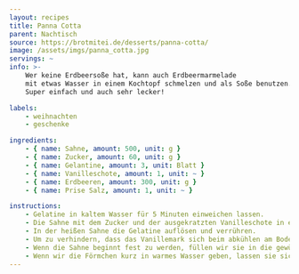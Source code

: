 ```yaml
---
layout: recipes
title: Panna Cotta
parent: Nachtisch
source: https://brotmitei.de/desserts/panna-cotta/
image: /assets/imgs/panna_cotta.jpg
servings: ~
info: >-
    Wer keine Erdbeersoße hat, kann auch Erdbeermarmelade
    mit etwas Wasser in einem Kochtopf schmelzen und als Soße benutzen.
    Super einfach und auch sehr lecker!

labels:
    - weihnachten
    - geschenke

ingredients:
    - { name: Sahne, amount: 500, unit: g }
    - { name: Zucker, amount: 60, unit: g }
    - { name: Gelantine, amount: 3, unit: Blatt }
    - { name: Vanilleschote, amount: 1, unit: ~ }
    - { name: Erdbeeren, amount: 300, unit: g }
    - { name: Prise Salz, amount: 1, unit: ~ }

instructions:
    - Gelatine in kaltem Wasser für 5 Minuten einweichen lassen.
    - Die Sahne mit dem Zucker und der ausgekratzten Vanilleschote in einem Topf aufkochen und dann von der Hitze nehmen.
    - In der heißen Sahne die Gelatine auflösen und verrühren.
    - Um zu verhindern, dass das Vanillemark sich beim abkühlen am Boden absetzt, stellen wir eine Schüssel auf ein Eisbad, geben die Sahnemischung in die Schüssel und kühlen sie unter leichtem Rühren herunter, bis sie anfängt fest zu werden.
    - Wenn die Sahne beginnt fest zu werden, füllen wir sie in die gewünschten Formen und kühlen sie für mindestens 3 Stunden komplett durch.
    - Wenn wir die Förmchen kurz in warmes Wasser geben, lassen sie sich besser stürzen. Mit frischen Erdbeeren und Erdbeersoße servieren.
---
```


